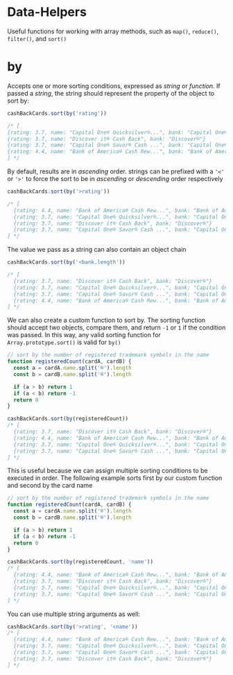 # Data-Helpers
Useful functions for working with array methods, such as `map()`, `reduce()`, `filter()`, and `sort()`


# by
Accepts one or more sorting conditions, expressed as _string_ or _function_. If passed a _string_, the string should represent the property of the object to sort by:

```javascript
cashBackCards.sort(by('rating'))

/* [
{rating: 3.7, name: "Capital One® Quicksilver®...", bank: "Capital One®"}
{rating: 3.7, name: "Discover it® Cash Back", bank: "Discover®"}
{rating: 3.7, name: "Capital One® Savor® Cash ...", bank: "Capital One®"}
{rating: 4.4, name: "Bank of America® Cash Rew...", bank: "Bank of America®"}
] */
```

By default, results are in _ascending_ order. strings can be prefixed with a `'<'` or `'>'` to force the sort to be in _ascending_ or _descending_ order respectively

```javascript
cashBackCards.sort(by('>rating'))

/* [
  {rating: 4.4, name: "Bank of America® Cash Rew...", bank: "Bank of America®"}
  {rating: 3.7, name: "Capital One® Quicksilver®...", bank: "Capital One®"}
  {rating: 3.7, name: "Discover it® Cash Back", bank: "Discover®"}
  {rating: 3.7, name: "Capital One® Savor® Cash ...", bank: "Capital One®"}
] */
```

The value we pass as a string can also contain an object chain
```javascript
cashBackCards.sort(by('<bank.length'))

/* [
  {rating: 3.7, name: "Discover it® Cash Back", bank: "Discover®"}
  {rating: 3.7, name: "Capital One® Quicksilver®...", bank: "Capital One®"}
  {rating: 3.7, name: "Capital One® Savor® Cash ...", bank: "Capital One®"}
  {rating: 4.4, name: "Bank of America® Cash Rew...", bank: "Bank of America®"}
] */
```


We can also create a custom function to sort by. The sorting function should accept two objects, compare them, and return `-1` or `1` if the condition was passed. In this way, any valid sorting function for `Array.prototype.sort()` is valid for `by()`

```javascript
// sort by the number of registered trademark symbols in the name
function registeredCount(cardA, cardB) {
  const a = cardA.name.split('®').length
  const b = cardB.name.split('®').length

  if (a > b) return 1
  if (a < b) return -1
  return 0
}

cashBackCards.sort(by(registeredCount))
/* [
  {rating: 3.7, name: "Discover it® Cash Back", bank: "Discover®"}
  {rating: 4.4, name: "Bank of America® Cash Rew...", bank: "Bank of America®"}
  {rating: 3.7, name: "Capital One® Quicksilver®...", bank: "Capital One®"}
  {rating: 3.7, name: "Capital One® Savor® Cash ...", bank: "Capital One®"}
] */
```

This is useful because we can assign multiple sorting conditions to be executed in order. The following example sorts first by our custom function and second by the card name

```javascript
// sort by the number of registered trademark symbols in the name
function registeredCount(cardA, cardB) {
  const a = cardA.name.split('®').length
  const b = cardB.name.split('®').length

  if (a > b) return 1
  if (a < b) return -1
  return 0
}

cashBackCards.sort(by(registeredCount, 'name'))
/* [
  {rating: 4.4, name: "Bank of America® Cash Rew...", bank: "Bank of America®"}
  {rating: 3.7, name: "Discover it® Cash Back", bank: "Discover®"}
  {rating: 3.7, name: "Capital One® Quicksilver®...", bank: "Capital One®"}
  {rating: 3.7, name: "Capital One® Savor® Cash ...", bank: "Capital One®"}
] */
```

You can use multiple string arguments as well:

```javascript
cashBackCards.sort(by('>rating', '<name'))
/* [
  {rating: 4.4, name: "Bank of America® Cash Rew...", bank: "Bank of America®"}
  {rating: 3.7, name: "Capital One® Quicksilver®...", bank: "Capital One®"}
  {rating: 3.7, name: "Capital One® Savor® Cash ...", bank: "Capital One®"}
  {rating: 3.7, name: "Discover it® Cash Back", bank: "Discover®"}
] */
```
